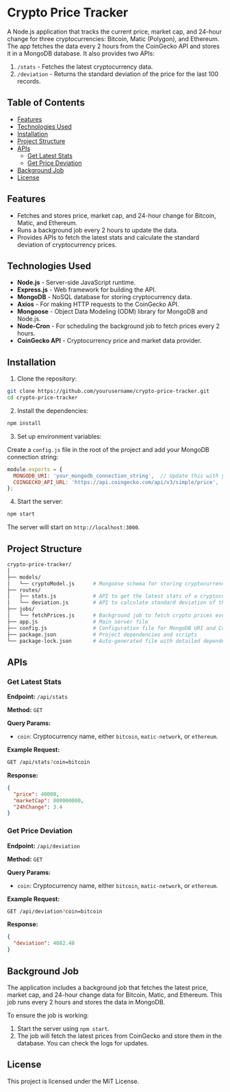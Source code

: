 # Crypto Price Tracker

A Node.js application that tracks the current price, market cap, and 24-hour change for three cryptocurrencies: Bitcoin, Matic (Polygon), and Ethereum. The app fetches the data every 2 hours from the CoinGecko API and stores it in a MongoDB database. It also provides two APIs:

1. `/stats` - Fetches the latest cryptocurrency data.
2. `/deviation` - Returns the standard deviation of the price for the last 100 records.

## Table of Contents

- [Features](#features)
- [Technologies Used](#technologies-used)
- [Installation](#installation)
- [Project Structure](#project-structure)
- [APIs](#apis)
  - [Get Latest Stats](#get-latest-stats)
  - [Get Price Deviation](#get-price-deviation)
- [Background Job](#background-job)
- [License](#license)

## Features

- Fetches and stores price, market cap, and 24-hour change for Bitcoin, Matic, and Ethereum.
- Runs a background job every 2 hours to update the data.
- Provides APIs to fetch the latest stats and calculate the standard deviation of cryptocurrency prices.

## Technologies Used

- **Node.js** - Server-side JavaScript runtime.
- **Express.js** - Web framework for building the API.
- **MongoDB** - NoSQL database for storing cryptocurrency data.
- **Axios** - For making HTTP requests to the CoinGecko API.
- **Mongoose** - Object Data Modeling (ODM) library for MongoDB and Node.js.
- **Node-Cron** - For scheduling the background job to fetch prices every 2 hours.
- **CoinGecko API** - Cryptocurrency price and market data provider.

## Installation

1. Clone the repository:

```bash
git clone https://github.com/yourusername/crypto-price-tracker.git
cd crypto-price-tracker
```

2. Install the dependencies:

```bash
npm install
```

3. Set up environment variables:

Create a `config.js` file in the root of the project and add your MongoDB connection string:

```js
module.exports = {
  MONGODB_URI: 'your_mongodb_connection_string',  // Update this with your MongoDB URI
  COINGECKO_API_URL: 'https://api.coingecko.com/api/v3/simple/price',
};
```

4. Start the server:

```bash
npm start
```

The server will start on `http://localhost:3000`.

## Project Structure

```bash
crypto-price-tracker/
│
├── models/
│   └── cryptoModel.js      # Mongoose schema for storing cryptocurrency data
├── routes/
│   ├── stats.js            # API to get the latest stats of a cryptocurrency
│   └── deviation.js        # API to calculate standard deviation of the cryptocurrency prices
├── jobs/
│   └── fetchPrices.js      # Background job to fetch crypto prices every 2 hours
├── app.js                  # Main server file
├── config.js               # Configuration file for MongoDB URI and CoinGecko URL
├── package.json            # Project dependencies and scripts
└── package-lock.json       # Auto-generated file with detailed dependency tree
```

## APIs

### **Get Latest Stats**

**Endpoint:** `/api/stats`

**Method:** `GET`

**Query Params:**

- `coin`: Cryptocurrency name, either `bitcoin`, `matic-network`, or `ethereum`.

**Example Request:**

```bash
GET /api/stats?coin=bitcoin
```

**Response:**

```json
{
  "price": 40000,
  "marketCap": 800000000,
  "24hChange": 3.4
}
```

### **Get Price Deviation**

**Endpoint:** `/api/deviation`

**Method:** `GET`

**Query Params:**

- `coin`: Cryptocurrency name, either `bitcoin`, `matic-network`, or `ethereum`.

**Example Request:**

```bash
GET /api/deviation?coin=bitcoin
```

**Response:**

```json
{
  "deviation": 4082.48
}
```

## Background Job

The application includes a background job that fetches the latest price, market cap, and 24-hour change data for Bitcoin, Matic, and Ethereum. This job runs every 2 hours and stores the data in MongoDB.

To ensure the job is working:

1. Start the server using `npm start`.
2. The job will fetch the latest prices from CoinGecko and store them in the database. You can check the logs for updates.

## License

This project is licensed under the MIT License.
